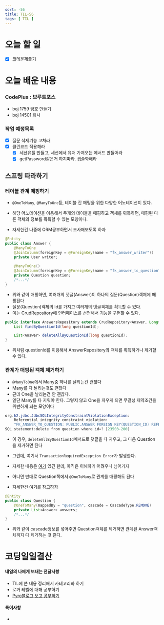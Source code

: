 ```yaml
---
sort: -56
title: TIL-56
tags: [ TIL ]
---
```


# 오늘 할 일

- [x] 코테문제풀기

# 오늘 배운 내용  

### CodePlus : 브루트포스 

* boj 1759 암호 만들기
* boj 14501 퇴사

### 작업 예정목록

- [x] 질문 삭제기능 고쳐라
- [x] 클린코드 적용해라
  - [x] 세션유틸 만들고, 세션에서 유저 가져오는 메서드 만들어라
  - [x] getPassword같은거 하지마라. 캡슐화해라

## 스프링 따라하기

### 테이블 관계 매핑하기

* `@OneToMany`, `@ManyToOne`등, 테이블 간 매핑을 위한 다양한 어노테이션이 있다.

* 해당 어노테이션을 이용해서 두개의 테이블을 매핑하고 객체를 획득하면, 매핑된 다른 객체의 정보를 획득할 수 있는 모양이다.
* 자세한건 나중에 ORM공부하면서 조사해보도록 하자

```java
@Entity
public class Answer {
    @ManyToOne
    @JoinColumn(foreignKey = @ForeignKey(name = "fk_answer_writer"))
    private User writer;
    
    @ManyToOne()
    @JoinColumn(foreignKey = @ForeignKey(name = "fk_answer_to_question"))
    private Question question;
    /*...*/
}
```

* 위와 같이 매핑하면, 여러개의 댓글(Answer)이 하나의 질문(Question)객체에 매핑된다
* 질문(Question)객체의 Id를 가지고 여러개의 댓글객체를 획득할 수 있다.
* 이는 CrudRepository에 인터페이스를 선언해서 기능을 구현할 수 있다.

```java
public interface AnswersRepository extends CrudRepository<Answer, Long> {
    List findByQuestionId(long questionId);

    List<Answer> deleteAllByQuestionId(long questionId);
}
```

* 위처럼 questionId를 이용해서 AnswerRepository의 객체를 획득하거나 제거할 수 있다.

### 관계가 매핑된 객체 제거하기

* `@ManyToOne`에서 Many중 하나를 날리는건 괜찮다
* Many를 다 날리는것도 괜찮다
* 근데 One을 날리는건 안 괜찮다.
* 일단 Many를 다 지워야 한다. 그렇지 않고 One을 지우게 되면 무결성 제약조건을 위반하게 되는 모양이다

```java
org.h2.jdbc.JdbcSQLIntegrityConstraintViolationException: 
	Referential integrity constraint violation: 
	"FK_ANSWER_TO_QUESTION: PUBLIC.ANSWER FOREIGN KEY(QUESTION_ID) REFERENCES PUBLIC.QUESTION(ID) (1)"; 
SQL statement:delete from question where id=? [23503-200]
```

* 이 경우, `deleteAllByQuestionId`메서드로 댓글을 다 지우고, 그 다음 Question을 제거하면 된다
* 그런데, 여기서 `TransactionRequiredException Error`가 발생한다. 
* 자세한 내용은 [여기](https://www.baeldung.com/jpa-transaction-required-exception) 있긴 한데, 아직은 이해하기 어려우니 넘어가자

* 아니면 반대로 Question쪽에서 `@OneToMany`로 관계를 매핑해도 된다
* [자세한건 여기를 참고하자](https://ivvve.github.io/2019/02/12/java/JPA/cascade/)

```java
@Entity
public class Question {
	@OneToMany(mappedBy = "question", cascade = CascadeType.REMOVE)
	private List<Answer> answers;
    /*...*/
}
```

* 위와 같이 cascade정보를 넣어주면 Question객체를 제거하면 관계된 Answer객체까지 다 제거하는 것 같다.









# 코딩일일결산

#### 내일의 나에게 보내는 전달사항

* TIL에 쓴 내용 정리해서 카테고리화 하기
* 로거 레벨에 대해 공부하기
* [Pyro블로그 보고 공부하기](https://www.notion.so/REST-4cebf855900b4b0496acce657b5c8104)

#### 특이사항

* 
